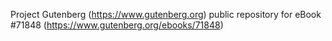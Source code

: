 Project Gutenberg (https://www.gutenberg.org) public repository
for eBook #71848 (https://www.gutenberg.org/ebooks/71848)

